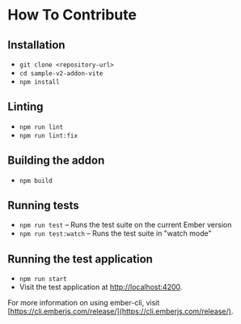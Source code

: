 # How To Contribute

## Installation

- `git clone <repository-url>`
- `cd sample-v2-addon-vite`
- `npm install`

## Linting

- `npm run lint`
- `npm run lint:fix`

## Building the addon

- `npm build`

## Running tests

- `npm run test` – Runs the test suite on the current Ember version
- `npm run test:watch` – Runs the test suite in "watch mode"

## Running the test application

- `npm run start`
- Visit the test application at [http://localhost:4200](http://localhost:4200).

For more information on using ember-cli, visit [https://cli.emberjs.com/release/](https://cli.emberjs.com/release/).
